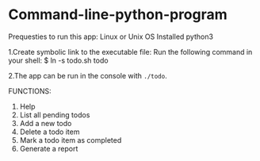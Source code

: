 # Command-line-python-program
Prequesties to run this app:
  Linux or Unix OS
  Installed python3

1.Create symbolic link to the executable file:
  Run the following command in your shell:
  $ ln -s todo.sh todo

2.The app can be run in the console with `./todo`.

FUNCTIONS:
  1. Help
  2. List all pending todos
  3. Add a new todo
  4. Delete a todo item
  5. Mark a todo item as completed
  6. Generate a report
